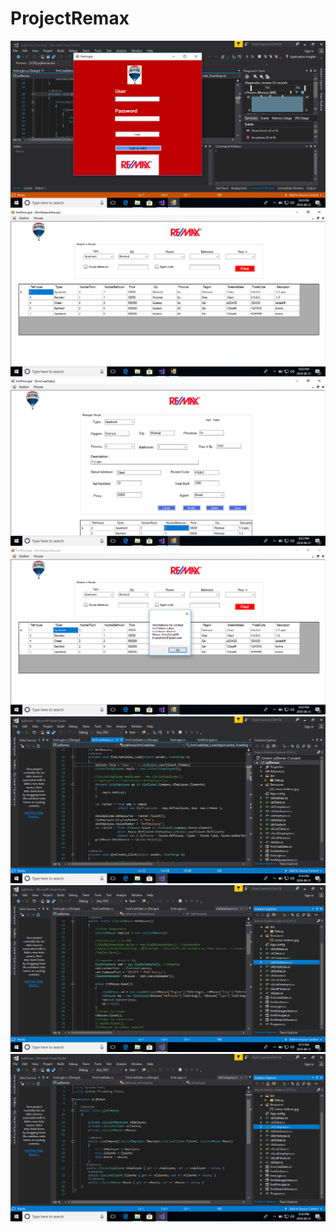 # ProjectRemax
<img src="https://github.com/Kleibert/ProjectRemax/blob/master/VirtualBox_win%2010_31_08_2018_21_20_15.png">
<br>
<img src="https://github.com/Kleibert/ProjectRemax/blob/master/VirtualBox_win%2010_31_08_2018_21_20_52.png">
<br>
<img src="https://github.com/Kleibert/ProjectRemax/blob/master/VirtualBox_win%2010_31_08_2018_21_23_02.png">
<br>
<img src="https://github.com/Kleibert/ProjectRemax/blob/master/VirtualBox_win%2010_31_08_2018_21_24_14.png">
<br>
<img src="https://github.com/Kleibert/ProjectRemax/blob/master/VirtualBox_win%2010_31_08_2018_21_14_33.png">
<br>
<img src="https://github.com/Kleibert/ProjectRemax/blob/master/VirtualBox_win%2010_31_08_2018_21_15_44.png">
<br>
<img src="https://github.com/Kleibert/ProjectRemax/blob/master/VirtualBox_win%2010_31_08_2018_21_16_36.png">
